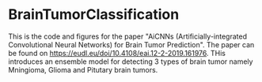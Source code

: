 # BrainTumorClassification

This is the code and figures for the paper "AiCNNs (Artificially-integrated Convolutional Neural Networks) for Brain Tumor Prediction". The paper can be found on https://eudl.eu/doi/10.4108/eai.12-2-2019.161976.
THis introduces an ensemble model for detecting 3 types of brain tumor namely Mningioma, Glioma and Pitutary brain tumors.
